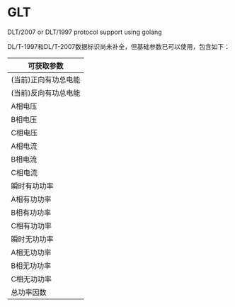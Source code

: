 # GLT
DLT/2007 or DLT/1997 protocol support using golang  

DL/T-1997和DL/T-2007数据标识尚未补全，但基础参数已可以使用，包含如下：

|可获取参数|
|--------|
|(当前)正向有功总电能|
|(当前)反向有功总电能|
|A相电压|
|B相电压|
|C相电压|
|A相电流|
|B相电流|
|C相电流|
|瞬时有功功率|
|A相有功功率|
|B相有功功率|
|C相有功功率|
|瞬时无功功率|
|A相无功功率|
|B相无功功率|
|C相无功功率|
|总功率因数|